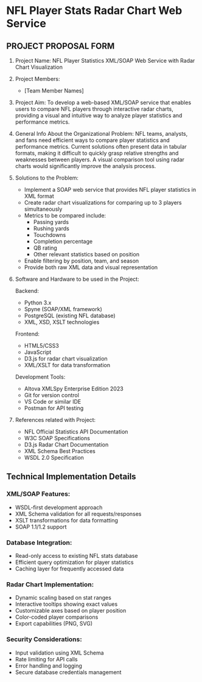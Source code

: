 # NFL Player Stats Radar Chart Web Service

## PROJECT PROPOSAL FORM

1. Project Name: 
   NFL Player Statistics XML/SOAP Web Service with Radar Chart Visualization

2. Project Members:
   - [Team Member Names]

3. Project Aim:
   To develop a web-based XML/SOAP service that enables users to compare NFL players through interactive radar charts, providing a visual and intuitive way to analyze player statistics and performance metrics.

4. General Info About the Organizational Problem:
   NFL teams, analysts, and fans need efficient ways to compare player statistics and performance metrics. Current solutions often present data in tabular formats, making it difficult to quickly grasp relative strengths and weaknesses between players. A visual comparison tool using radar charts would significantly improve the analysis process.

5. Solutions to the Problem:
   - Implement a SOAP web service that provides NFL player statistics in XML format
   - Create radar chart visualizations for comparing up to 3 players simultaneously
   - Metrics to be compared include:
     * Passing yards
     * Rushing yards
     * Touchdowns
     * Completion percentage
     * QB rating
     * Other relevant statistics based on position
   - Enable filtering by position, team, and season
   - Provide both raw XML data and visual representation

6. Software and Hardware to be used in the Project:
   
   Backend:
   - Python 3.x
   - Spyne (SOAP/XML framework)
   - PostgreSQL (existing NFL database)
   - XML, XSD, XSLT technologies
   
   Frontend:
   - HTML5/CSS3
   - JavaScript
   - D3.js for radar chart visualization
   - XML/XSLT for data transformation
   
   Development Tools:
   - Altova XMLSpy Enterprise Edition 2023
   - Git for version control
   - VS Code or similar IDE
   - Postman for API testing

7. References related with Project:
   - NFL Official Statistics API Documentation
   - W3C SOAP Specifications
   - D3.js Radar Chart Documentation
   - XML Schema Best Practices
   - WSDL 2.0 Specification

## Technical Implementation Details

### XML/SOAP Features:
- WSDL-first development approach
- XML Schema validation for all requests/responses
- XSLT transformations for data formatting
- SOAP 1.1/1.2 support

### Database Integration:
- Read-only access to existing NFL stats database
- Efficient query optimization for player statistics
- Caching layer for frequently accessed data

### Radar Chart Implementation:
- Dynamic scaling based on stat ranges
- Interactive tooltips showing exact values
- Customizable axes based on player position
- Color-coded player comparisons
- Export capabilities (PNG, SVG)

### Security Considerations:
- Input validation using XML Schema
- Rate limiting for API calls
- Error handling and logging
- Secure database credentials management 
